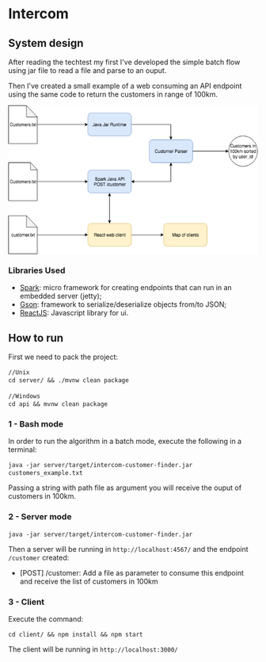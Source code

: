 # Intercom

## System design

After reading the techtest my first I've developed the simple batch flow using jar file to read a file and parse to an ouput.

Then I've created a small example of a web consuming an API endpoint using the same code to return the customers in range of 100km.

<img align="center" src="readme_files/organization.png" height="300" alt="System Design Img"/>

### Libraries Used
* [Spark](http://sparkjava.com): micro framework for creating endpoints that can run in an embedded server (jetty);
* [Gson](https://github.com/google/gson): framework to serialize/deserialize objects from/to JSON;
* [ReactJS](https://reactjs.org/): Javascript library for ui.

## How to run

First we need to pack the project:

    //Unix
    cd server/ && ./mvnw clean package
    
    //Windows
    cd api && mvnw clean package

### 1 - Bash mode

In order to run the algorithm in a batch mode, execute the following in a terminal:

    java -jar server/target/intercom-customer-finder.jar customers_example.txt

Passing a string with path file as argument you will receive the ouput of customers in 100km.

### 2 - Server mode

    java -jar server/target/intercom-customer-finder.jar

Then a server will be running in `http://localhost:4567/` and the endpoint `/customer` created:
* [POST] /customer: Add a file as parameter to consume this endpoint and receive the list of customers in 100km

### 3 - Client

Execute the command:

    cd client/ && npm install && npm start

The client will be running in `http://localhost:3000/`

